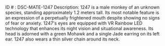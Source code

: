 ID # : DSC-MATE-1247
Description: 1247 is a male monkey of an unknown species, standing approximately 1.2 meters tall. Its most notable feature is an expression of a perpetually frightened mouth despite showing no signs of fear or anxiety. 1247's eyes are equipped with VR Rainbow LED technology that enhances its night vision and situational awareness. Its head is adorned with a green Mohawk and a single Jade earring on its left ear. 1247 also wears a thin silver chain around its neck.